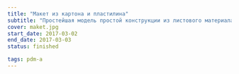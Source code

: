 ```yaml
---
title: "Макет из картона и пластилина"
subtitle: "Простейшая модель простой конструкции из листового материала."
cover: maket.jpg
start_date: 2017-03-02
end_date: 2017-03-03
status: finished

tags: pdm-a
---
```

